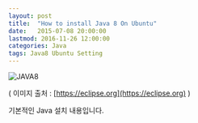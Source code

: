```yaml
---
layout: post
title:  "How to install Java 8 On Ubuntu"
date:   2015-07-08 20:00:00
lastmod: 2016-11-26 12:00:00 
categories: Java
tags: Java8 Ubuntu Setting
---
```


![JAVA8](https://eclipse.org/xtend/images/java8_logo.png)

( 이미지 출처 : [https://eclipse.org](https://eclipse.org) )

기본적인 Java 설치 내용입니다.